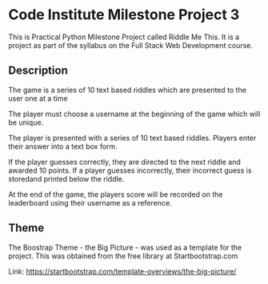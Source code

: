 # Code Institute Milestone Project 3

This is Practical Python Milestone Project called Riddle Me This. It is a project as part of the syllabus on the Full Stack Web Development course.

## Description

The game is a series of 10 text based riddles which are presented to the user one at a time

The player must choose a username at the beginning of the game which will be unique. 

The player is presented with a series of 10 text based riddles. Players enter their answer into a text box form. 

If the player guesses correctly, they are directed to the next riddle and awarded 10 points. 
If a player guesses incorrectly, their incorrect guess is storedand printed below the riddle.

At the end of the game, the players score will be recorded on the leaderboard using their username as a reference.

## Theme

The Boostrap Theme - the Big Picture - was used as a template for the project. This was obtained from the free library at Startbootstrap.com

Link: https://startbootstrap.com/template-overviews/the-big-picture/

